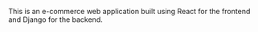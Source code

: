 This is an e-commerce web application built using React for the frontend and Django for the backend. 
